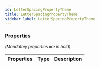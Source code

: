 ```yaml
---
id: LetterSpacingPropertyTheme
title: LetterSpacingPropertyTheme
sidebar_label: LetterSpacingPropertyTheme
---
```




### Properties

<font size="2"><i>(Mandatory properties are in bold)</i></font>

| Properties | Type | Description |
| --------- | ---- | ----------- |
